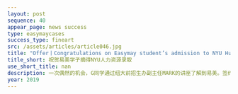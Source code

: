 ```yaml
---
layout: post
sequence: 40
appear_page: news success 
type: easymaycases
success_type: fineart
src: /assets/articles/article046.jpg
title: "Offer丨Congratulations on Easymay student’s admission to NYU Human Resources program"
title_short: 祝贺易美学子摘得NYU人力资源录取
use_short_title: nan
description: 一次偶然的机会，G同学通过纽大前招生办副主任MARK的讲座了解到易美。签约后与易美VIP团队深度沟通，于是地理位置优越、教学质量优异的纽大成为李同学的冲刺目标。但从实际情况考量：
year: 2019
---
```


